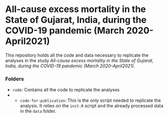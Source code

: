 # All-cause excess mortality in the State of Gujarat, India, during the COVID-19 pandemic (March 2020-April2021)

This repository holds all the code and data necessary to replicate the analyses in the study _All-cause excess mortality in the State of Gujarat, India, during the COVID-19 pandemic (March 2020-April2021)_.

### Folders
- `code`: Contains all the code to replicate the analyses
-  - `code-for-publication`: This is the only script needed to replicate the analysis. It relies on the `init.R` script and the already processed data in the `data` folder.
